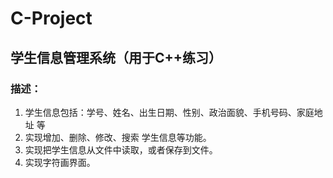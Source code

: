 C-Project
=========

学生信息管理系统（用于C++练习）
---
### 描述：
1. 学生信息包括：学号、姓名、出生日期、性别、政治面貌、手机号码、家庭地址 等
2. 实现增加、删除、修改、搜索 学生信息等功能。
3. 实现把学生信息从文件中读取，或者保存到文件。
4. 实现字符画界面。
